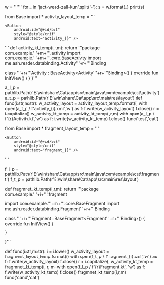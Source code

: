 

w = '''<style name="{}">
<item name="android:layout_weight">1</item>
<item name="android:orientation">vertical</item>
<item name="android:layout_width">wrap_content</item>
<item name="android:layout_height">wrap_content</item>
</style>'''
for _ in 'jact-wead-zall-kun'.split('-'):
s = w.format(_)
print(s)

from Base import *
activity_layout_temp = '''<?xml version="1.0" encoding="utf-8"?>
<LinearLayout xmlns:android="http://schemas.android.com/apk/res/android"
style="@style/lusk">

    <Button
        android:id="@+id/but"
        style="@style/crif"
        android:text="activity_{}" />
</LinearLayout>'''
def activity_kt_temp(i,r,m):
return '''package com.example.'''+m+'''.activity
import com.example.'''+m+'''.core.BaseActivity
import me.ash.reader.databinding.Activity'''+r+'''Binding

class '''+r+'''Activity : BaseActivity<Activity'''+r+'''Binding>() {
override fun InitView() {
}
}'''

a_l_p = pathlib.Path(r'E:\win\share\Cat\app\src\main\java\com\example\cat\activity')
a_t_p = pathlib.Path(r'E:\win\share\Cat\app\src\main\res\layout')
def func(i:str,m:str):
w_activity_layout = activity_layout_temp.format(i)
with open(a_t_p / f'activity_{i}.xml','w') as f:
f.write(w_activity_layout)
f.close()
r = i.capitalize()
w_activity_kt_temp = activity_kt_temp(i,r,m)
with open(a_l_p / f'{r}Activity.kt','w') as f:
f.write(w_activity_kt_temp)
f.close()
func('test','cat')

[//]: # ()
from Base import *
fragment_layout_temp = '''<?xml version="1.0" encoding="utf-8"?>
<LinearLayout xmlns:android="http://schemas.android.com/apk/res/android"
style="@style/lusk">

    <Button
        android:id="@+id/but"
        style="@style/crif"
        android:text="fragment_{}" />
</LinearLayout>'''

f_l_p = pathlib.Path(r'E:\win\share\Cat\app\src\main\java\com\example\cat\fragment')
f_t_p = pathlib.Path(r'E:\win\share\Cat\app\src\main\res\layout')


def fragmnet_kt_temp(i,r,m):
return '''package com.example.'''+i+'''.fragment

import com.example.'''+m+'''.core.BaseFragment
import me.ash.reader.databinding.Fragment'''+r+'''Binding

class '''+r+'''Fragment : BaseFragment<Fragment'''+r+'''Binding>() {
override fun InitView() {

    }
}'''

[//]: # ()
def func(i:str,m:str):
i = i.lower()
w_activity_layout = fragment_layout_temp.format(i)
with open(f_t_p / f'fragment_{i}.xml','w') as f:
f.write(w_activity_layout)
f.close()
r = i.capitalize()
w_activity_kt_temp = fragmnet_kt_temp(i, r, m)
with open(f_l_p / f'{r}Fragment.kt', 'w') as f:
f.write(w_activity_kt_temp)
f.close()
fragmnet_kt_temp(i,r,m)
func('cand','cat')